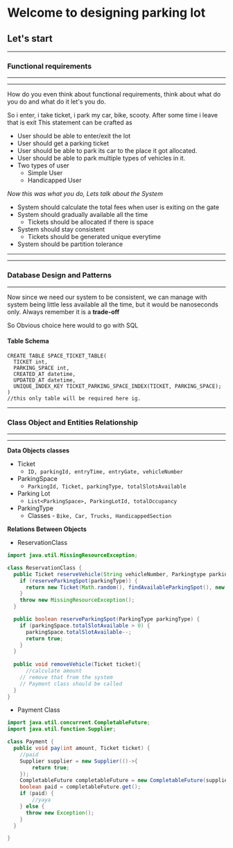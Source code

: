 # Welcome to designing parking lot 

## Let's start
***
### Functional requirements
***
***
How do you even think about functional requirements, think about what do 
you do and what do it let's you do.

So i enter, i take ticket, i park my car, bike, scooty. After some time i leave that is exit 
This statement can be crafted as 
* User should be able to enter/exit the lot
* User should get a parking ticket 
* User should be able to park its car to the place it got allocated.
* User should be able to park multiple types of vehicles in it. 
* Two types of user 
  * Simple User
  * Handicapped User

<em>Now this was what you do, Lets talk about the System</em>

* System should calculate the total fees when user is exiting on the gate
* System should gradually available all the time
  * Tickets should be allocated if there is space
* System should stay consistent
  * Tickets should be generated unique everytime 
* System should be partition tolerance

***
***

### Database Design and Patterns 

***
Now since we need our system to be consistent, we can manage with 
system being little less available all the time, but it would be nanoseconds only. 
Always remember it is a **trade-off**

So Obvious choice here would to go with SQL

#### Table Schema 
```roomsql
CREATE TABLE SPACE_TICKET_TABLE(
  TICKET int,  
  PARKING_SPACE int,
  CREATED_AT datetime, 
  UPDATED_AT datetime,
  UNIQUE_INDEX_KEY TICKET_PARKING_SPACE_INDEX(TICKET, PARKING_SPACE);
)
//this only table will be required here ig.
```


***

### Class Object and Entities Relationship

***
***

**Data Objects classes** 

* Ticket
  * `ID, parkingId, entryTime, entryGate, vehicleNumber`
* ParkingSpace
  * `ParkingId, Ticket, parkingType, totalSlotsAvailable`
* Parking Lot
  * `List<ParkingSpace>, ParkingLotId, totalOccupancy`
* ParkingType 
  * Classes - `Bike, Car, Trucks, HandicappedSection`

**Relations Between Objects**

* ReservationClass

```java
import java.util.MissingResourceException;

class ReservationClass {
  public Ticket reserveVehicle(String vehicleNumber, Parkingtype parkingType) {
    if (reserveParkingSpot(parkingType)) {
      return new Ticket(Math.random(), findAvailableParkingSpot(), new Date(), 1, vehicleNumber);
    }
    throw new MissingResourceException();
  }

  public boolean reserveParkingSpot(ParkingType parkingType) {
    if (parkingSpace.totalSlotAvailable > 0) {
      parkingSpace.totalSlotAvailable--;
      return true;
    }
  }
  
  public void removeVehicle(Ticket ticket){
      //calculate amount
    // remove that from the system 
    // Payment class should be called
  }
}
```

* Payment Class

```java
import java.util.concurrent.CompletableFuture;
import java.util.function.Supplier;

class Payment {
  public void pay(int amount, Ticket ticket) {
    //paid
    Supplier supplier = new Supplier(()->{
        return true;    
    });
    CompletableFuture completableFuture = new CompletableFuture(supplier);
    boolean paid = completableFuture.get();
    if (paid) {
        //yaya
    } else {
      throw new Exception();
    }
  }

}
```





